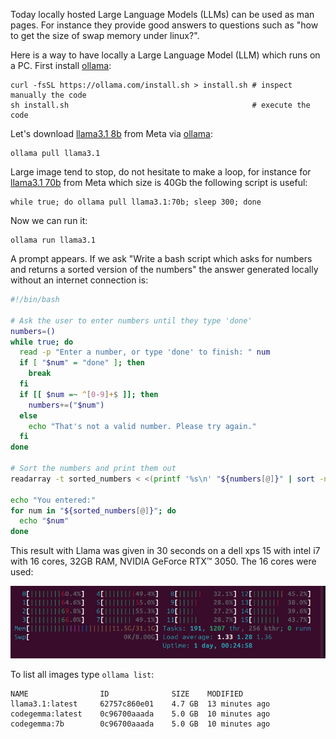 Today locally hosted Large Language Models (LLMs) can be used as man pages. For instance they provide good answers to questions such as "how to get the size of swap memory under linux?".

Here is a way to have locally a Large Language Model (LLM) which runs on a PC. First install  [ollama](https://ollama.com/):

```
curl -fsSL https://ollama.com/install.sh > install.sh # inspect manually the code
sh install.sh                                         # execute the code
```
 
Let's download [llama3.1 8b](https://ollama.com/library/llama3.1:8b) from Meta via [ollama](https://ollama.com/):
```
ollama pull llama3.1
```
Large image tend to stop, do not hesitate to make a loop, for instance for [llama3.1 70b](https://ollama.com/library/llama3.1:70b) from Meta which size is 40Gb the following script is useful:
```
while true; do ollama pull llama3.1:70b; sleep 300; done
```

Now we can run it:
```
ollama run llama3.1
```

A prompt appears. If we ask "Write a bash script which asks for numbers and returns a sorted version of the numbers" the answer generated locally without an internet connection is:

```bash
#!/bin/bash

# Ask the user to enter numbers until they type 'done'
numbers=()
while true; do
  read -p "Enter a number, or type 'done' to finish: " num
  if [ "$num" = "done" ]; then
    break
  fi
  if [[ $num =~ ^[0-9]+$ ]]; then
    numbers+=("$num")
  else
    echo "That's not a valid number. Please try again."
  fi
done

# Sort the numbers and print them out
readarray -t sorted_numbers < <(printf '%s\n' "${numbers[@]}" | sort -n)

echo "You entered:"
for num in "${sorted_numbers[@]}"; do
  echo "$num"
done
```
This result with Llama was given in 30 seconds on a dell xps 15 with intel i7 with 16 cores, 32GB RAM, NVIDIA GeForce RTX™ 3050. The 16 cores were used:

![cpu load](https://github.com/fderepas/unix_memo/blob/main/img/ollama_cpu.png)

To list all images type ```ollama list```:

```
NAME            	ID          	SIZE  	MODIFIED
llama3.1:latest 	62757c860e01	4.7 GB	13 minutes ago	
codegemma:latest	0c96700aaada	5.0 GB	10 minutes ago
codegemma:7b    	0c96700aaada	5.0 GB	10 minutes ago
```

